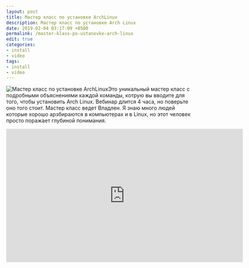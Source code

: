 ```yaml
---
layout: post
title: Мастер класс по установке ArchLinux
description: Мастер класс по установке Arch Linux
date: 2019-02-04 03:17:09 +0500
permalink: /master-klass-po-ustanovke-arch-linux
edit: true
categories: 
- install
- video
tags:
- install
- video
---
```

<p><img alt="Мастер класс по установке ArchLinux" class="post-image rounded" src="https://ordanax.github.io/img/master-klass-po-ustanovke-arch-linux.png" />Это уникальный мастер класс с подробными объяснениями каждой команды, котрую вы вводите для того, чтобы установить Arch Linux. Вебинар длится 4 часа, но поверьте оно того стоит. Мастер класс ведет Владлен. Я знаю много людей которые хорошо арзбираются в компьютерах и в Linux, но этот человек просто поражает глубиной понимания. </p>

<div class="embed-responsive embed-responsive-16by9">
    <iframe frameborder="0" height="360" src="https://www.youtube.com/embed/kTtzbPyD21M" width="640"></iframe>
</div>
